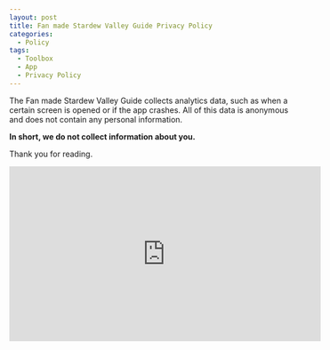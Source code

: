 ```yaml
---
layout: post
title: Fan made Stardew Valley Guide Privacy Policy
categories:
  - Policy
tags:
  - Toolbox
  - App
  - Privacy Policy
---
```


The Fan made Stardew Valley Guide collects analytics data, such as when a certain screen is opened or if the app crashes.
All of this data is anonymous and does not contain any personal information.

<b>In short, we do not collect information about you. </b>


Thank you for reading.

<div class="embed-responsive">
<iframe width="560" height="315" src="https://www.youtube.com/embed/G5Bz0RmBSw8" title="YouTube video player" frameborder="0" allow="accelerometer; autoplay; clipboard-write; encrypted-media; gyroscope; picture-in-picture" allowfullscreen></iframe>
</div>
